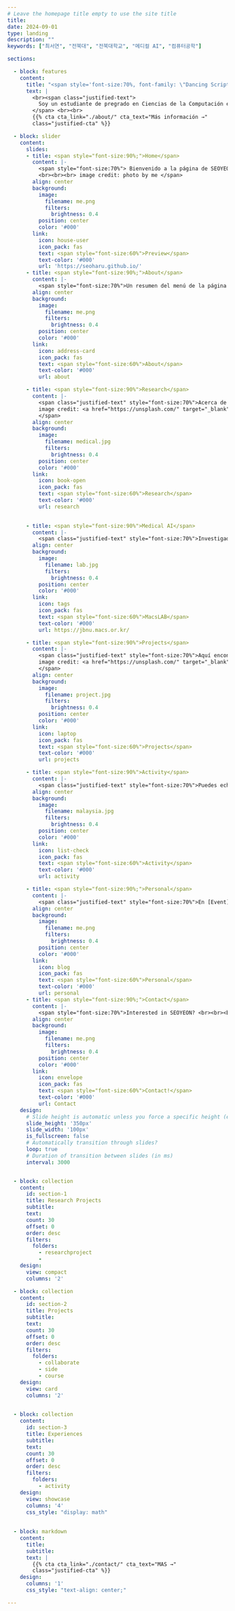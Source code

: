 ```yaml
---
# Leave the homepage title empty to use the site title
title:
date: 2024-09-01
type: landing
description: ""
keywords: ["최서연", "전북대", "전북대학교", "메디컬 AI", "컴퓨터공학"]

sections:

  - block: features
    content:
      title: "<span style='font-size:70%, font-family: \"Dancing Script\", cursive;'>seoharu.github.io</span>"
      text: |
        <br><span class="justified-text">
          Soy un estudiante de pregrado en Ciencias de la Computación e Ingeniería, y estoy estudiando Medical AI como una especialización conjunta en JBNU. Como investigador universitario en el laboratorio de IA médica, llevo a cabo investigaciones y proyectos en el campo de la IA médica. Intento llenar mi vida de cosas que me gustan y me esfuerzo constantemente por hacer lo que quiero. Quiero convertirme en un experto en el campo de la inteligencia artificial médica, especialmente en el campo de las redes neuronales.
        </span> <br><br>
        {{% cta cta_link="./about/" cta_text="Más información →" 
        class="justified-cta" %}}

  - block: slider
    content:
      slides:
      - title: <span style="font-size:90%;">Home</span>
        content: |- 
          <span style="font-size:70%"> Bienvenido a la página de SEOYEON [seoharu.github.io]!
          <br><br><br> image credit: photo by me </span>
        align: center
        background:
          image:
            filename: me.png
            filters:
              brightness: 0.4
          position: center
          color: '#000'
        link:
          icon: house-user
          icon_pack: fas
          text: <span style="font-size:60%">Preview</span>
          text-color: '#000'
          url: 'https://seoharu.github.io/'
      - title: <span style="font-size:90%;">About</span>
        content: |-  
          <span style="font-size:70%">Un resumen del menú de la página de inicio, submenús. <br><br><br> image credit: photo by me </span>
        align: center
        background:
          image:
            filename: me.png
            filters:
              brightness: 0.4
          position: center
          color: '#000'
        link:
          icon: address-card
          icon_pack: fas
          text: <span style="font-size:60%">About</span>
          text-color: '#000'
          url: about

      - title: <span style="font-size:90%">Research</span>
        content: |-  
          <span class="justified-text" style="font-size:70%">Acerca de mi trabajo como estudiante de investigación en el laboratorio de Inteligencia Artificial Médica y mis intereses de investigación. <br><br><br>
          image credit: <a href="https://unsplash.com/" target="_blank"><strong>Unsplash</strong></a>
          </span>
        align: center
        background:
          image:
            filename: medical.jpg
            filters:
              brightness: 0.4
          position: center
          color: '#000'
        link:
          icon: book-open
          icon_pack: fas
          text: <span style="font-size:60%">Research</span>
          text-color: '#000'
          url: research
        

      - title: <span style="font-size:90%">Medical AI</span>
        content: |- 
          <span class="justified-text" style="font-size:70%">Investigadores universitarios en el Laboratorio de Inteligencia Artificial Médica  <br><br><br> image credit: <a href="https://unsplash.com/" target="_blank"><strong>Unsplash</strong></a> </span>
        align: center
        background:
          image:
            filename: lab.jpg
            filters:
              brightness: 0.4
          position: center
          color: '#000'
        link:
          icon: tags
          icon_pack: fas
          text: <span style="font-size:60%">MacsLAB</span>
          text-color: '#000'
          url: https://jbnu.macs.or.kr/

      - title: <span style="font-size:90%">Projects</span>
        content: |- 
          <span class="justified-text" style="font-size:70%">Aquí encontrarás un vistazo a mis proyectos personales, docentes y de colaboración centrados en el desarrollo, la ciencia de datos y la IA médica. <br> <br><br>
          image credit: <a href="https://unsplash.com/" target="_blank"><strong>Unsplash</strong></a>
          </span>
        align: center
        background:
          image:
            filename: project.jpg
            filters:
              brightness: 0.4
          position: center
          color: '#000'
        link:
          icon: laptop
          icon_pack: fas
          text: <span style="font-size:60%">Projects</span>
          text-color: '#000'
          url: projects

      - title: <span style="font-size:90%">Activity</span>
        content: |- 
          <span class="justified-text" style="font-size:70%">Puedes echar un vistazo a mis actividades y experiencias, incluida la de estudiante de intercambio.  <br><br><br> image credit: <a href="https://unsplash.com/" target="_blank"><strong>Unsplash</strong></a> </span>
        align: center
        background:
          image:
            filename: malaysia.jpg
            filters:
              brightness: 0.4
          position: center
          color: '#000'
        link:
          icon: list-check
          icon_pack: fas
          text: <span style="font-size:60%">Activity</span>
          text-color: '#000'
          url: activity

      - title: <span style="font-size:90%;">Personal</span>
        content: |- 
          <span class="justified-text" style="font-size:70%">En [Event], he enumerado los acontecimientos actuales, y en [ETC], he enumerado algunas de mis cosas favoritas. <br> En [Blog], he sacado algunas de las entradas de mi blog. <br><br><br> image credit: photo by me  </span>
        align: center
        background:
          image:
            filename: me.png
            filters:
              brightness: 0.4
          position: center
          color: '#000'
        link:
          icon: blog
          icon_pack: fas
          text: <span style="font-size:60%">Personal</span>
          text-color: '#000'
          url: personal
      - title: <span style="font-size:90%;">Contact</span>
        content: |- 
          <span style="font-size:70%">Interested in SEOYEON? <br><br><br> image credit: photo by me </span>
        align: center
        background:
          image:
            filename: me.png
            filters:
              brightness: 0.4
          position: center
          color: '#000'
        link:
          icon: envelope
          icon_pack: fas
          text: <span style="font-size:60%">Contact!</span>
          text-color: '#000'
          url: Contact
    design:
      # Slide height is automatic unless you force a specific height (e.g. '400px')
      slide_height: '350px'
      slide_width: '100px'
      is_fullscreen: false
      # Automatically transition through slides?
      loop: true
      # Duration of transition between slides (in ms)
      interval: 3000


  - block: collection
    content:
      id: section-1
      title: Research Projects
      subtitle:
      text:
      count: 30
      offset: 0
      order: desc
      filters:
        folders:
          - researchproject
          - 
    design:
      view: compact
      columns: '2'

  - block: collection
    content:
      id: section-2
      title: Projects
      subtitle:
      text:
      count: 30
      offset: 0
      order: desc
      filters:
        folders:
          - collaborate
          - side
          - course
    design:
      view: card
      columns: '2'
  

  - block: collection
    content:
      id: section-3
      title: Experiences
      subtitle:
      text:
      count: 30
      offset: 0
      order: desc
      filters:
        folders:
          - activity
    design:
      view: showcase
      columns: '4'
      css_style: "display: math"
        
        
  - block: markdown
    content:
      title:
      subtitle:
      text: |
        {{% cta cta_link="./contact/" cta_text="MAS →" 
        class="justified-cta" %}}
    design:
      columns: '1'
      css_style: "text-align: center;"

---
```

  